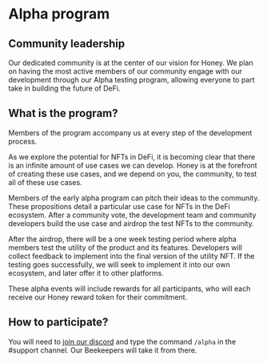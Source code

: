 # Alpha program

## Community leadership&#x20;

Our dedicated community is at the center of our vision for Honey. We plan on having the most active members of our community engage with our development through our Alpha testing program, allowing everyone to part take in building the future of DeFi.

## What is the program?

Members of the program accompany us at every step of the development process.

As we explore the potential for NFTs in DeFi, it is becoming clear that there is an infinite amount of use cases we can develop. Honey is at the forefront of creating these use cases, and we depend on you, the community, to test all of these use cases.

Members of the early alpha program can pitch their ideas to the community. These propositions detail a particular use case for NFTs in the DeFi ecosystem. After a community vote, the development team and community developers build the use case and airdrop the test NFTs to the community.

After the airdrop, there will be a one week testing period where alpha members test the utility of the product and its features. Developers will collect feedback to implement into the final version of the utility NFT. If the testing goes successfully, we will seek to implement it into our own ecosystem, and later offer it to other platforms.

These alpha events will include rewards for all participants, who will each receive our Honey reward token for their commitment.&#x20;

## How to participate?

You will need to [join our discord](https://discord.gg/honeydefi) and type the command `/alpha` in the #support channel. Our Beekeepers will take it from there.

